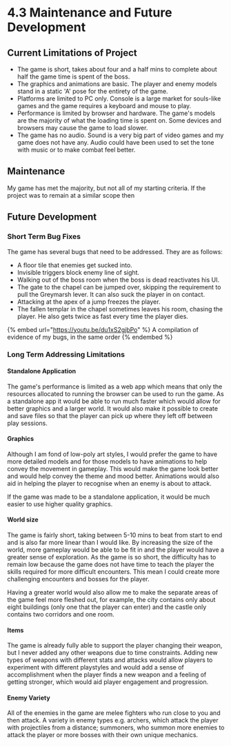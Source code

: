 # 4.3 Maintenance and Future Development

## Current Limitations of Project

* The game is short, takes about four and a half mins to complete about half the game time is spent of the boss.
* The graphics and animations are basic. The player and enemy models stand in a static 'A' pose for the entirety of the game.
* Platforms are limited to PC only. Console is a large market for souls-like games and the game requires a keyboard and mouse to play.
* Performance is limited by browser and hardware. The game's models are the majority of what the loading time is spent on. Some devices and browsers may cause the game to load slower.
* The game has no audio. Sound is a very big part of video games and my game does not have any. Audio could have been used to set the tone with music or to make combat feel better.

## Maintenance

My game has met the majority, but not all of my starting criteria. If the project was to remain at a similar scope then&#x20;

## Future Development

### Short Term Bug Fixes

The game has several bugs that need to be addressed. They are as follows:

* A floor tile that enemies get sucked into.
* Invisible triggers block enemy line of sight.
* Walking out of the boss room when the boss is dead reactivates his UI.
* The gate to the chapel can be jumped over, skipping the requirement to pull the Greymarsh lever. It can also suck the player in on contact.
* Attacking at the apex of a jump freezes the player.
* The fallen templar in the chapel sometimes leaves his room, chasing the player. He also gets twice as fast every time the player dies.

{% embed url="https://youtu.be/du1xS2gjbPo" %}
A compilation of evidence of my bugs, in the same order
{% endembed %}

### Long Term Addressing Limitations

#### Standalone Application

The game's performance is limited as a web app which means that only the resources allocated to running the browser can be used to run the game. As a standalone app it would be able to run much faster which would allow for better graphics and a larger world. It would also make it possible to create and save files so that the player can pick up where they left off between play sessions.

#### Graphics

Although I am fond of low-poly art styles, I would prefer the game to have more detailed models and for those models to have animations to help convey the movement in gameplay. This would make the game look better and would help convey the theme and mood better. Animations would also aid in helping the player to recognise when an enemy is about to attack.&#x20;

If the game was made to be a standalone application, it would be much easier to use higher quality graphics.

#### World size

The game is fairly short, taking between 5-10 mins to beat from start to end and is also far more linear than I would like. By increasing the size of the world, more gameplay would be able to be fit in and the player would have a greater sense of exploration. As the game is so short, the difficulty has to remain low because the game does not have time to teach the player the skills required for more difficult encounters. This mean I could create more challenging encounters and bosses for the player.

Having a greater world would also allow me to make the separate areas of the game feel more fleshed out, for example, the city contains only about eight buildings (only one that the player can enter) and the castle only contains two corridors and one room.

#### Items

The game is already fully able to support the player changing their weapon, but I never added any other weapons due to time constraints. Adding new types of weapons with different stats and attacks would allow players to experiment with different playstyles and would add a sense of accomplishment when the player finds a new weapon and a feeling of getting stronger, which would aid player engagement and progression.

#### Enemy Variety

All of  the enemies in the game are melee fighters who run close to you and then attack. A variety in enemy types e.g. archers, which attack the player with projectiles from a distance; summoners, who summon more enemies to attack the player or more bosses with their own unique mechanics.
